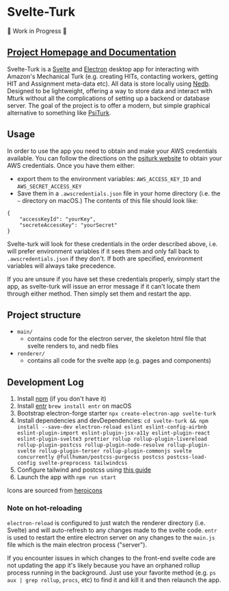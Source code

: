 # Svelte-Turk

🚧 Work in Progress 🚧

## [Project Homepage and Documentation](https://www.notion.so/ejolly/Svelte-Turk-6c250e6f736642b0a1271c027514d5fb)

Svelte-Turk is a [Svelte](https://svelte.dev/) and [Electron]() desktop app for interacting with Amazon's Mechanical Turk (e.g. creating HITs, contacting workers, getting HIT and Assignment meta-data etc). All data is store locally using [Nedb](https://github.com/louischatriot/nedb). Designed to be lightweight, offering a way to store data and interact with Mturk without all the complications of setting up a backend or database server. The goal of the project is to offer a modern, but simple graphical alternative to something like [PsiTurk](https://psiturk.org/).  

## Usage

In order to use the app you need to obtain and make your AWS credentials available. You can follow the directions on the [psiturk website](https://psiturk.readthedocs.io/en/stable/amt_setup.html) to obtain your AWS credentials. Once you have them either:
- export them to the environment variables: `AWS_ACCESS_KEY_ID` and `AWS_SECRET_ACCESS_KEY`
- Save them in a `.awscredentials.json` file in your home directory (i.e. the `~` directory on macOS.) The contents of this file should look like:
```
{
    "accessKeyId": "yourKey",
    "secreteAccessKey": "yourSecret"
}
```

Svelte-turk will look for these credentials in the order described above, i.e. will prefer environment variables if it sees them and only fall back to `.awscredentials.json` if they don't. If both are specified, environment variables will always take precedence.

If you are unsure if you have set these credentials properly, simply start the app, as svelte-turk will issue an error message if it can't locate them through either method. Then simply set them and restart the app.

## Project structure

- `main/`
  - contains code for the electron server, the skeleton html file that svelte renders to, and nedb files
- `renderer/`
  - contains all code for the svelte app (e.g. pages and components)

## Development Log

1. Install [npm](https://www.npmjs.com/get-npm) (if you don't have it)
2. Install [entr](http://eradman.com/entrproject/) `brew install entr` on macOS
3. Bootstrap electron-forge starter `npx create-electron-app svelte-turk`
4. Install dependencies and devDependencies: `cd svelte-turk && npm install --save-dev electron-reload eslint eslint-config-airbnb eslint-plugin-import eslint-plugin-jsx-a11y eslint-plugin-react eslint-plugin-svelte3 prettier rollup rollup-plugin-livereload rollup-plugin-postcss rollup-plugin-node-resolve rollup-plugin-svelte rollup-plugin-terser rollup-plugin-commonjs svelte concurrently @fullhuman/postcss-purgecss postcss postcss-load-config svelte-preprocess tailwindcss`
5. Configure tailwind and postcss using [this guide](https://dev.to/sarioglu/using-svelte-with-tailwindcss-a-better-approach-47ph)
6. Launch the app with `npm run start` 

Icons are sourced from [heroicons](https://heroicons.dev/) 

### Note on hot-reloading

`electron-reload` is configured to just watch the renderer directory (i.e. Svelte) and will auto-refresh to any changes made to the svelte code. `entr` is used to restart the entire electron server on any changes to the `main.js` file which is the main electron process ("server").  

If you encounter issues in which changes to the front-end svelte code are not updating the app it's likely because you have an orphaned rollup process running in the background. Just use your favorite method (e.g. `ps aux | grep rollup`, `procs`, etc) to find it and kill it and then relaunch the app.

